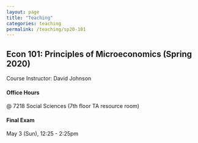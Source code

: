 ```yaml
---
layout: page
title: "Teaching"
categories: teaching
permalink: /teaching/sp20-101
---
```


## Econ 101: Principles of Microeconomics (Spring 2020)

Course Instructor: David Johnson

#### Office Hours

@ 7218 Social Sciences (7th floor TA resource room)

#### Final Exam
May 3 (Sun), 12:25 - 2:25pm